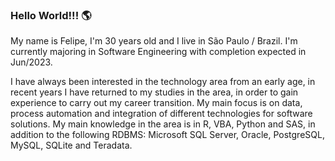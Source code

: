<h3 align="left">Hello World!!!  🌎</h3>
<p>My name is Felipe, I'm 30 years old and I live in São Paulo / Brazil. I'm currently majoring in Software Engineering with completion expected in Jun/2023.</p>
<p>I have always been interested in the technology area from an early age, in recent years I have returned to my studies in the area, in order to gain experience to carry out my career transition. My main focus is on data, process automation and integration of different technologies for software solutions. My main knowledge in the area is in R, VBA, Python and SAS, in addition to the following RDBMS: Microsoft SQL Server, Oracle, PostgreSQL, MySQL, SQLite and Teradata.</p>
